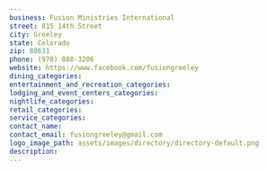 ```yaml
---
business: Fusion Ministries International
street: 815 14th Street
city: Greeley
state: Colorado
zip: 80631
phone: (970) 888-3206
website: https://www.facebook.com/fusiongreeley
dining_categories: 
entertainment_and_recreation_categories: 
lodging_and_event_centers_categories: 
nightlife_categories: 
retail_categories: 
service_categories: 
contact_name: 
contact_email: fusiongreeley@gmail.com
logo_image_path: assets/images/directory/directory-default.png
description: 
---
```

